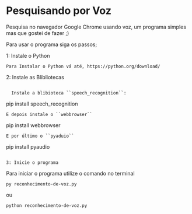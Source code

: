 # Pesquisando por Voz

Pesquisa no navegador Google Chrome usando voz, um programa simples mas que gostei de fazer ;)

Para usar o programa siga os passos;

1: Instale o Python

  ```
  Para Instalar o Python vá até, https://python.org/download/

  ```
2: Instale as Blibliotecas
```

  Instale a blibioteca ``speech_recognition``:

  ```
  pip install speech_recognition
  ```
  E depois instale o ``webbrowser``

  ```
  pip install webbrowser
  ```
  E por último o ``pyaduio``

  ```
  pip install pyaudio
  ```

3: Inicie o programa

  ```
  Para iniciar o programa utilize o comando no terminal

  ```
  py reconhecimento-de-voz.py
  ```
  ou
  ```
  python reconhecimento-de-voz.py
  ```

